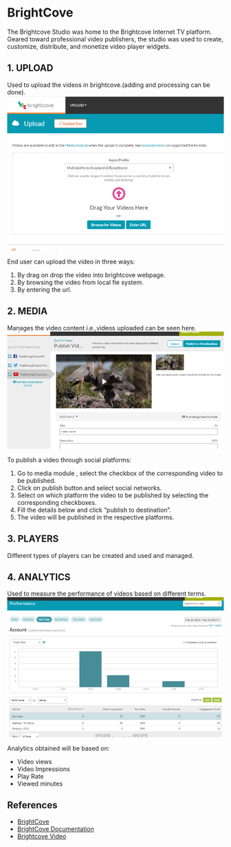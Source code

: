 # BrightCove 
The Brightcove Studio was home to the Brightcove Internet TV platform. Geared  toward professional video publishers, the studio was used to create, customize, distribute, and monetize video player widgets.
## 1. UPLOAD
Used to upload the videos in brightcove.(adding and processing can be done).
![Hosted image](https://github.com/santhoshkumarbollena/BrightCoveGithubPage/blob/master/upload.png "Upload")

End user can upload the video in three ways:
1. By drag on drop the video into brightcove webpage.
2. By browsing the video from local fie system.
3. By entering the url.

## 2. MEDIA
Manages the video content i.e.,videos uploaded can be seen here.
![Hosted image](https://github.com/santhoshkumarbollena/BrightCoveGithubPage/blob/master/SocialMedia.png "Media")

To publish a video through social platforms:

1. Go to media module , select the checkbox of the corresponding video to be published.
1. Click on publish button and select social networks.
1. Select on which platform the video to be published by selecting the corresponding checkboxes.
1. Fill the details below  and click “publish to destination”. 
1. The video will be published in the respective platforms.

## 3. PLAYERS
Different types of players can be created and used and managed.
## 4. ANALYTICS
Used to measure the performance of videos based on different terms.
![Hosted image](https://github.com/santhoshkumarbollena/BrightCoveGithubPage/blob/master/Analytics.png "Analytics")

Analytics obtained will be based on:
- Video views
- Video Impressions
- Play Rate
- Viewed minutes

## References
- [BrightCove](https://www.brightcove.com/en/)
- [BrightCove Documentation](https://support.brightcove.com/)
- [Brightcove Video](https://www.brightcove.com/en/online-video-platform)


